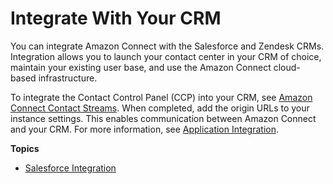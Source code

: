 # Integrate With Your CRM<a name="crm"></a>

You can integrate Amazon Connect with the Salesforce and Zendesk CRMs\. Integration allows you to launch your contact center in your CRM of choice, maintain your existing user base, and use the Amazon Connect cloud\-based infrastructure\.

To integrate the Contact Control Panel \(CCP\) into your CRM, see [Amazon Connect Contact Streams](https://github.com/aws/amazon-connect-streams)\. When completed, add the origin URLs to your instance settings\. This enables communication between Amazon Connect and your CRM\. For more information, see [Application Integration](amazon-connect-contact-control-panel.md#app-integration)\.

**Topics**
+ [Salesforce Integration](salesforce-integration.md)
